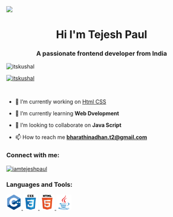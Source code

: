 <img src="https://camo.githubusercontent.com/ab4ad05166c64881a0cfe04f2c8951f720dda69d8014bf6365159e9cb726bd03/68747470733a2f2f7777772e637962657261726b2e636f6d2f77702d636f6e74656e742f75706c6f6164732f323031392f31312f446576656c6f7065722e6a7067">
<h1 align="center">Hi I'm Tejesh Paul</h1>
<h3 align="center">A passionate frontend developer from India</h3>

<p align="left"> <img src="https://komarev.com/ghpvc/?username=itskushal&label=Profile%20views&color=0e75b6&style=flat" alt="itskushal" /> </p>

<p align="left"> <a href="https://github.com/ryo-ma/github-profile-trophy"><img src="https://github-profile-trophy.vercel.app/?username=itskushal" alt="itskushal" /></a> </p>

<p align="left"> <a href="https://twitter.com/" target="blank"><img src="https://img.shields.io/twitter/follow/?logo=twitter&style=for-the-badge" alt="" /></a> </p>

- 🔭 I’m currently working on [Html CSS](https://iamTejeshPaul.github.io/Assign-1/home-7.html)

- 🌱 I’m currently learning **Web Dvelopment**

- 👯 I’m looking to collaborate on **Java Script**

- 📫 How to reach me **bharathinadhan.t2@gmail.com**

<h3 align="left">Connect with me:</h3>
<p align="left">
<a href="https://instagram.com/iamtejeshpaul" target="blank"><img align="center" src="https://raw.githubusercontent.com/rahuldkjain/github-profile-readme-generator/master/src/images/icons/Social/instagram.svg" alt="iamtejeshpaul" height="30" width="40" /></a>
</p>

<h3 align="left">Languages and Tools:</h3>
<p align="left"> <a href="https://www.w3schools.com/cpp/" target="_blank" rel="noreferrer"> <img src="https://raw.githubusercontent.com/devicons/devicon/master/icons/cplusplus/cplusplus-original.svg" alt="cplusplus" width="40" height="40"/> </a> <a href="https://www.w3schools.com/css/" target="_blank" rel="noreferrer"> <img src="https://raw.githubusercontent.com/devicons/devicon/master/icons/css3/css3-original-wordmark.svg" alt="css3" width="40" height="40"/> </a> <a href="https://www.w3.org/html/" target="_blank" rel="noreferrer"> <img src="https://raw.githubusercontent.com/devicons/devicon/master/icons/html5/html5-original-wordmark.svg" alt="html5" width="40" height="40"/> </a> <a href="https://www.java.com" target="_blank" rel="noreferrer"> <img src="https://raw.githubusercontent.com/devicons/devicon/master/icons/java/java-original.svg" alt="java" width="40" height="40"/> </a> </p>

